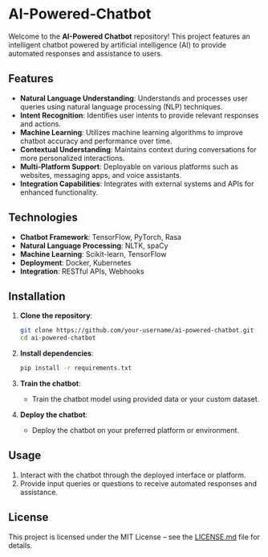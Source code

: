 # AI-Powered-Chatbot

Welcome to the **AI-Powered Chatbot** repository! This project features an intelligent chatbot powered by artificial intelligence (AI) to provide automated responses and assistance to users.

## Features

- **Natural Language Understanding**: Understands and processes user queries using natural language processing (NLP) techniques.
- **Intent Recognition**: Identifies user intents to provide relevant responses and actions.
- **Machine Learning**: Utilizes machine learning algorithms to improve chatbot accuracy and performance over time.
- **Contextual Understanding**: Maintains context during conversations for more personalized interactions.
- **Multi-Platform Support**: Deployable on various platforms such as websites, messaging apps, and voice assistants.
- **Integration Capabilities**: Integrates with external systems and APIs for enhanced functionality.

## Technologies

- **Chatbot Framework**: TensorFlow, PyTorch, Rasa
- **Natural Language Processing**: NLTK, spaCy
- **Machine Learning**: Scikit-learn, TensorFlow
- **Deployment**: Docker, Kubernetes
- **Integration**: RESTful APIs, Webhooks

## Installation

1. **Clone the repository**:
   ```bash
   git clone https://github.com/your-username/ai-powered-chatbot.git
   cd ai-powered-chatbot
   ```

2. **Install dependencies**:
   ```bash
   pip install -r requirements.txt
   ```

3. **Train the chatbot**:
   - Train the chatbot model using provided data or your custom dataset.

4. **Deploy the chatbot**:
   - Deploy the chatbot on your preferred platform or environment.

## Usage

1. Interact with the chatbot through the deployed interface or platform.
2. Provide input queries or questions to receive automated responses and assistance.

## License

This project is licensed under the MIT License – see the [LICENSE.md](LICENSE.md) file for details.
